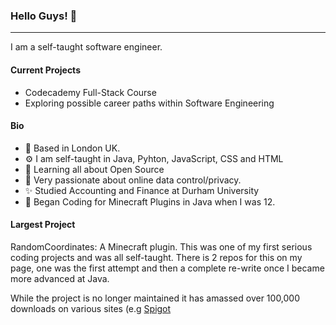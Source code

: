 ### Hello Guys! 👋
---
I am a self-taught software engineer. 

#### Current Projects
* Codecademy Full-Stack Course
* Exploring possible career paths within Software Engineering

#### Bio
* 🏢 Based in London UK.
* ⚙️ I am self-taught in Java, Pyhton, JavaScript, CSS and HTML
* 🌱 Learning all about Open Source
* 💬 Very passionate about online data control/privacy.
* ✨ Studied Accounting and Finance at Durham University
* 🏢 Began Coding for Minecraft Plugins in Java when I was 12.

#### Largest Project
RandomCoordinates: A Minecraft plugin. This was one of my first serious coding projects and was all self-taught. There is 2 repos for this on my page, one was the first attempt and then a complete re-write once I became more advanced at Java.

While the project is no longer maintained it has amassed over 100,000 downloads on various sites (e.g [Spigot](https://www.spigotmc.org/resources/randomcoords-rtp-advanced-random-teleporter.1680/)
